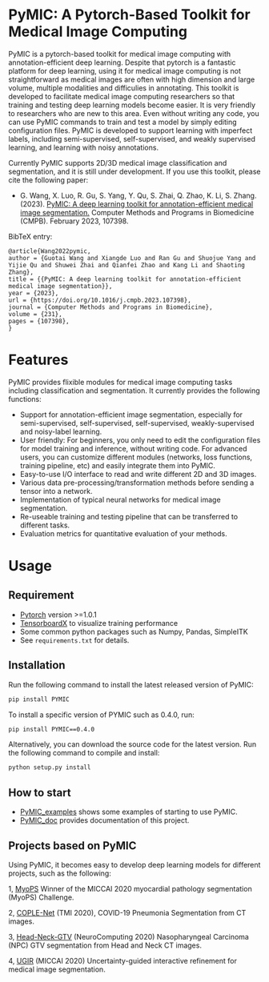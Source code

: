 # PyMIC: A Pytorch-Based Toolkit for Medical Image Computing

PyMIC is a pytorch-based toolkit for medical image computing with annotation-efficient deep learning. Despite that pytorch is a fantastic platform for deep learning, using it for medical image computing is not straightforward as medical images are often with high dimension and large volume, multiple modalities and difficulies in annotating. This toolkit is developed to facilitate medical image computing researchers so that training and testing deep learning models become easier. It is very friendly to researchers who are new to this area. Even without writing any code, you can use PyMIC commands to train and test a model by simply editing configuration files.  PyMIC is developed to support learning with imperfect labels, including semi-supervised, self-supervised, and weakly supervised learning, and learning with noisy annotations.

Currently PyMIC supports 2D/3D medical image classification and segmentation, and it is still under development. If you use this toolkit, please cite the following paper:

* G. Wang, X. Luo, R. Gu, S. Yang, Y. Qu, S. Zhai, Q. Zhao, K. Li, S. Zhang. (2023). 
[PyMIC: A deep learning toolkit for annotation-efficient medical image segmentation.][arxiv2022] Computer Methods and Programs in Biomedicine (CMPB). February 2023, 107398.

[arxiv2022]:http://arxiv.org/abs/2208.09350

BibTeX entry:

    @article{Wang2022pymic,
    author = {Guotai Wang and Xiangde Luo and Ran Gu and Shuojue Yang and Yijie Qu and Shuwei Zhai and Qianfei Zhao and Kang Li and Shaoting Zhang},
    title = {{PyMIC: A deep learning toolkit for annotation-efficient medical image segmentation}},
    year = {2023},
    url = {https://doi.org/10.1016/j.cmpb.2023.107398},
    journal = {Computer Methods and Programs in Biomedicine},
    volume = {231},
    pages = {107398},
    }

# Features
PyMIC provides flixible modules for medical image computing tasks including classification and segmentation. It currently provides the following functions:
* Support for annotation-efficient image segmentation, especially for semi-supervised, self-supervised, self-supervised, weakly-supervised and noisy-label learning.
* User friendly: For beginners, you only need to edit the configuration files for model training and inference, without writing code. For advanced users, you can customize different modules (networks, loss functions, training pipeline, etc) and easily integrate them into PyMIC.
* Easy-to-use I/O interface to read and write different 2D and 3D images.
* Various data pre-processing/transformation methods before sending a tensor into a network.
* Implementation of typical neural networks for medical image segmentation.
* Re-useable training and testing pipeline that can be transferred to different tasks.
* Evaluation metrics for quantitative evaluation of your methods. 

# Usage
## Requirement
* [Pytorch][torch_link] version >=1.0.1
* [TensorboardX][tbx_link] to visualize training performance
* Some common python packages such as Numpy, Pandas, SimpleITK
* See `requirements.txt` for details.

[torch_link]:https://pytorch.org/
[tbx_link]:https://github.com/lanpa/tensorboardX 

## Installation
Run the following command to install the latest released version of PyMIC:

```bash
pip install PYMIC
```
To install a specific version of PYMIC such as 0.4.0, run:

```bash
pip install PYMIC==0.4.0
```
Alternatively, you can download the source code for the latest version. Run the following command to compile and install:

```bash
python setup.py install
``` 

## How to start
* [PyMIC_examples][exp_link] shows some examples of starting to use PyMIC. 
* [PyMIC_doc][docs_link] provides documentation of this project. 

[docs_link]:https://pymic.readthedocs.io/en/latest/
[exp_link]:https://github.com/HiLab-git/PyMIC_examples 

## Projects based on PyMIC
Using PyMIC, it becomes easy to develop deep learning models for different projects, such as the following:

1, [MyoPS][myops] Winner of the MICCAI 2020 myocardial pathology segmentation (MyoPS) Challenge.

2, [COPLE-Net][coplenet] (TMI 2020), COVID-19 Pneumonia Segmentation from CT images. 

3, [Head-Neck-GTV][hn_gtv] (NeuroComputing 2020) Nasopharyngeal Carcinoma (NPC) GTV segmentation from Head and Neck CT images. 

4, [UGIR][ugir] (MICCAI 2020) Uncertainty-guided interactive refinement for medical image segmentation. 

[myops]: https://github.com/HiLab-git/MyoPS2020
[coplenet]:https://github.com/HiLab-git/COPLE-Net
[hn_gtv]: https://github.com/HiLab-git/Head-Neck-GTV
[ugir]: https://github.com/HiLab-git/UGIR

